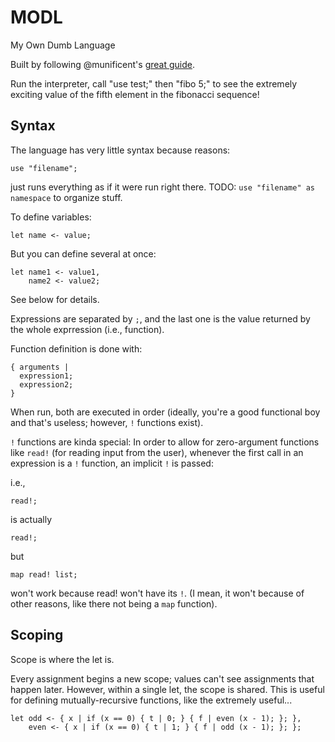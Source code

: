 MODL
====

My Own Dumb Language

Built by following @munificent's [great guide](http://www.craftinginterpreters.com/).

Run the interpreter, call "use test;" then "fibo 5;" to see the extremely exciting value of the fifth element in the fibonacci sequence!

Syntax
------

The language has very little syntax because reasons:

    use "filename";

just runs everything as if it were run right there. TODO: `use "filename" as namespace` to organize stuff.

To define variables:

    let name <- value;

But you can define several at once:

    let name1 <- value1,
        name2 <- value2;

See below for details.

Expressions are separated by `;`, and the last one is the value returned by the whole exprression (i.e., function).

Function definition is done with:

    { arguments |
      expression1;
      expression2;
    }

When run, both are executed in order (ideally, you're a good functional boy and that's useless; however, `!` functions exist).

`!` functions are kinda special: In order to allow for zero-argument functions like `read!` (for reading input from the user), whenever the first call in an expression is a `!` function, an implicit `!` is passed:

i.e., 

    read!;

is actually

    read!;

but

    map read! list;

won't work because read! won't have its `!`. (I mean, it won't because of other reasons, like there not being a `map` function).

Scoping
-------

Scope is where the let is.

Every assignment begins a new scope; values can't see assignments that happen later. However, within a single let, the scope is shared. This is useful for defining mutually-recursive functions, like the extremely useful...

    let odd <- { x | if (x == 0) { t | 0; } { f | even (x - 1); }; },
        even <- { x | if (x == 0) { t | 1; } { f | odd (x - 1); }; }; 
